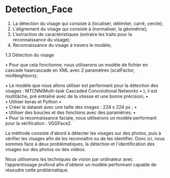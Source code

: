 # Detection_Face

1.	La détection du visage qui consiste à (localiser, délimiter, carré, cercle);
2.	L’alignement du visage qui consiste à (normaliser, la géométrie);
3.	L’extraction de caractéristiques (extraire les traits pour la reconnaissance du visage);
4.	Reconnaissance du visage à travers le modèle;



1.3	Détection du visage 

•	Pour que cela fonctionne, nous utiliserons un modèle de fichier en cascade haarcascade en XML avec 2 paramètres (scalFactor, minNeighbors);

•	Le modèle que nous allons utiliser est performant pour la détection des visages : MTCNN(Multi-task Cascaded Convolutional Networks
•	), il est multitâche, pré entraîné avec de la vitesse et une bonne précision;
•	
•	Utiliser keras et Python
•	
•	Créer le dataset avec une taille des images : 224 x 224 px ;
•	
•	Utiliser des boucles et des fonctions avec des paramètres;
•	
•	Pour la reconnaissance faciale, nous utiliserons un modèle performant pour la vérification : VGGFace2.

La méthode consiste d'abord à détecter les visages sur des photos, puis à vérifier les visages afin de les reconnaître ou de les identifier. Donc ici, nous sommes face à deux problématiques, la détection et l'identification des visages sur des photos ou des vidéos.

Nous utiliserons les techniques de vision par ordinateur avec l’apprentissage profond afin d'obtenir un modèle performant capable de résoudre cette problématique. 

